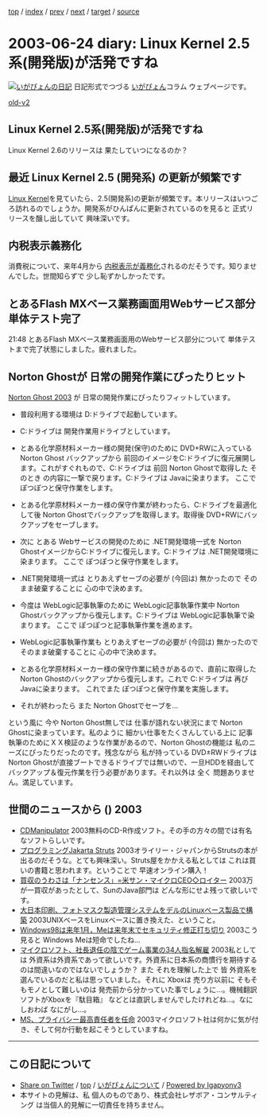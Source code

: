 [top](../index.html) 
 / [index](index.html) 
 / [prev](ig030623.html) 
 / [next](ig030625.html) 
 / [target](https://www.igapyon.jp/igapyon/diary/2003/ig030624.html) 
 / [source](https://github.com/igapyon/diary/blob/master/2003/ig030624.src.md) 

2003-06-24 diary: Linux Kernel 2.5系(開発版)が活発ですね
=====================================================================================================
[![いがぴょんの日記](https://www.igapyon.jp/igapyon/diary/images/iga200306s.jpg "いがぴょん")](https://www.igapyon.jp/igapyon/diary/memo/memoigapyon.html) 日記形式でつづる [いがぴょん](https://www.igapyon.jp/igapyon/diary/memo/memoigapyon.html)コラム ウェブページです。

[old-v2](ig030624-orig.html)

## Linux Kernel 2.5系(開発版)が活発ですね

Linux Kernel 2.6のリリースは 果たしていつになるのか？


## 最近 Linux Kernel 2.5 (開発系) の更新が頻繁です

[Linux Kernel](http://www.kernel.org/)を見ていたら、2.5(開発系)の更新が頻繁です。本リリースはいつごろ訪れるのでしょうか。開発系がひんぱんに更新されているのを見ると 正式リリースを醸し出していて 興味深いです。

## 内税表示義務化

消費税について、来年4月から [内税表示が義務化](http://members.jcom.home.ne.jp/makina17/#03062101)されるのだそうです。知りませんでした。世間知らずで 少し恥ずかしかったです。

## とあるFlash MXベース業務画面用Webサービス部分 単体テスト完了
      

21:48 とあるFlash MXベース業務画面用のWebサービス部分について 単体テストまで完了状態にしました。疲れました。

## Norton Ghostが 日常の開発作業にぴったりヒット

[Norton Ghost 2003](http://www.symantec.com/region/jp/products/ghost/) が 日常の開発作業にぴったりフィットしています。

* 普段利用する環境は D:ドライブで起動しています。
  
* C:ドライブは 開発作業用ドライブとしています。
  
* とある化学原材料メーカー様の開発(保守)のために DVD+RWに入っている Norton
  Ghost バックアップから 前回のイメージをC:ドライブに復元展開します。これがすぐれもので、C:ドライブは
  前回 Norton Ghostで取得した そのとき の内容に一撃で戻ります。C:ドライブは
  Javaに染まります。
  ここで ぽつぽつと保守作業をします。
  
* とある化学原材料メーカー様の保守作業が終わったら、C:ドライブを最適化して後
  Norton Ghostでバックアップを取得します。取得後 DVD+RWにバックアップをセーブします。
  
* 次に とある Webサービスの開発のために .NET開発環境一式を Norton GhostイメージからC:ドライブに復元します。C:ドライブは
  .NET開発環境に染まります。
  ここで ぽつぽつと保守作業をします。
  
* .NET開発環境一式は とりあえずセーブの必要が (今回は) 無かったので そのまま破棄することに
  心の中で決めます。
  
* 今度は WebLogic記事執筆のために WebLogic記事執筆作業中 Norton Ghostバックアップから復元します。C:ドライブは
  WebLogic記事執筆で染まります。
  ここで ぽつぽつと記事執筆作業を進めます。
  
* WebLogic記事執筆作業も とりあえずセーブの必要が (今回は) 無かったので そのまま破棄することに
  心の中で決めます。
  
* とある化学原材料メーカー様の保守作業に続きがあるので、直前に取得した Norton
  Ghostのバックアップから復元します。これで C:ドライブは 再びJavaに染まります。
  これでまた ぽつぽつと保守作業を実施します。
  
* それが終わったら また Norton Ghostでセーブを…

という風に 今や Norton Ghost無しでは 仕事が語れない状況にまで Norton Ghostに染まっています。私のように 細かい仕事をたくさんしている上に 記事執筆のためにＸＸ検証のような作業があるので、Norton
Ghostの機能は 私のニーズにぴったりだったのです。残念ながら 私が持っている
DVD±RWドライブはNorton Ghostが直接ブートできるドライブでは無いので、一旦HDDを経由してバックアップ＆復元作業を行う必要があります。それ以外は 全く 問題ありません。満足しています。

## 世間のニュースから () 2003

* [CDManipulator](http://www.storeroom.info/cdm/)  2003無料のCD-R作成ソフト。その手の方々の間では有名なソフトらしいです。
* [プログラミングJakarta Struts](http://www.oreilly.co.jp/BOOK/jakarta/)  2003オライリー・ジャパンからStrutsの本が出るのだそうな。とても興味深い。Struts屋をかかえる私としては これは買いの書籍と思われます。ということで 早速オンライン購入！
* [買収のうわさは「ナンセンス」=米サン・マイクロCEO◇ロイター](http://biztech.nikkeibp.co.jp/wcs/leaf/CID/onair/biztech/biz/253172)  2003万が一買収があったとして、SunのJava部門は どんな形にせよ残って欲しいです。
* [大日本印刷、フォトマスク製造管理システムをデルのLinuxベース製品で構築](http://www.zdnet.co.jp/enterprise/0306/23/epn17.html)  2003UNIXベースをLinuxベースに置き換えた、ということ。
* [Windows98は来年1月，Meは来年末でセキュリティ修正打ち切り](http://itpro.nikkeibp.co.jp/free/NC/NEWS/20030610/3/)  2003こう見ると Windows Meは短命でしたね…
* [マイクロソフト、社長退任の陰でゲーム事業の34人指名解雇](http://biztech.nikkeibp.co.jp/wcs/leaf/CID/onair/biztech/biz/253165)  2003私としては 外資系は外資系であって欲しいです。外資系に日本系の商慣行を期待するのは間違いなのではないでしょうか？ また それを理解した上で 皆 外資系を選んでいるのだと私は思っていました。それに Xboxは 売り方以前に そもそもモノとして難しいのは 発売前から分かっていた事でしょうに…。機械翻訳ソフトがXboxを『駄目箱』 などとは直訳しませんでしたけれどね…。なにしおわば なにがし…。
* [MS、プライバシー最高責任者を任命](http://www.zdnet.co.jp/news/0306/24/nebt_12.html)  2003マイクロソフト社は何かに気が付き、そして何か行動を起こそうとしていますね。


----------------------------------------------------------------------------------------------------

## この日記について

* [Share on Twitter](https://twitter.com/intent/tweet?hashtags=igapyon%2Cdiary%2C%E3%81%84%E3%81%8C%E3%81%B4%E3%82%87%E3%82%93&text=Linux+Kernel+2.5%E7%B3%BB%28%E9%96%8B%E7%99%BA%E7%89%88%29%E3%81%8C%E6%B4%BB%E7%99%BA%E3%81%A7%E3%81%99%E3%81%AD&url=https%3A%2F%2Fwww.igapyon.jp%2Figapyon%2Fdiary%2F2003%2Fig030624.html) / [top](../index.html) / [いがぴょんについて](https://www.igapyon.jp/igapyon/diary/memo/memoigapyon.html) / [Powered by Igapyonv3](https://github.com/igapyon/igapyonv3)
* 本サイトの見解は、私 個人のものであり、株式会社レザボア・コンサルティング は当個人的見解に一切責任を持ちません。 
